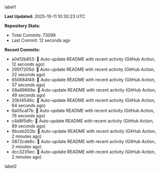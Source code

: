 
label1 
<!-- ACTIVITY_START -->
**Last Updated:** 2025-10-11 10:30:23 UTC

**Repository Stats:**
- Total Commits: 73098
- Last Commit: 12 seconds ago

**Recent Commits:**
- a0d12b853: 🤖 Auto-update README with recent activity (GitHub Action, 12 seconds ago)
- 295f7205d: 🤖 Auto-update README with recent activity (GitHub Action, 22 seconds ago)
- 650684f49: 🤖 Auto-update README with recent activity (GitHub Action, 37 seconds ago)
- 08a69669a: 🤖 Auto-update README with recent activity (GitHub Action, 49 seconds ago)
- 20b14546c: 🤖 Auto-update README with recent activity (GitHub Action, 64 seconds ago)
- 6a05caf7b: 🤖 Auto-update README with recent activity (GitHub Action, 76 seconds ago)
- c4d8f5dfc: 🤖 Auto-update README with recent activity (GitHub Action, 89 seconds ago)
- 6bceb202b: 🤖 Auto-update README with recent activity (GitHub Action, 2 minutes ago)
- 0872cde6c: 🤖 Auto-update README with recent activity (GitHub Action, 2 minutes ago)
- dcc3235ec: 🤖 Auto-update README with recent activity (GitHub Action, 2 minutes ago)
<!-- ACTIVITY_END -->

label2
